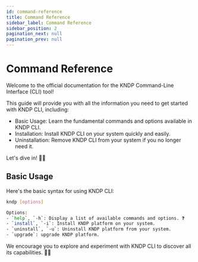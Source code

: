 ```yaml
---
id: command-reference
title: Command Reference
sidebar_label: Command Reference
sidebar_position: 2
pagination_next: null
pagination_prev: null
---
```


# Command Reference

Welcome to the official documentation for the KNDP Command-Line Interface (CLI) tool!

This guide will provide you with all the information you need to get started with KNDP CLI, including:

- Basic Usage: Learn the fundamental commands and options available in KNDP CLI.
- Installation: Install KNDP CLI on your system quickly and easily.
- Uninstallation: Remove KNDP CLI from your system if you no longer need it.


Let's dive in! 🏊‍♀️

## Basic Usage

Here's the basic syntax for using KNDP CLI:

```bash
kndp [options] 

Options:
- `help`, `-h`: Display a list of available commands and options. ❓
- `install`, `-i`: Install KNDP platform on your system.
- `uninstall`, `-u`: Uninstall KNDP platform from your system.
- `upgrade`: upgrade KNDP platform.

```

We encourage you to explore and experiment with KNDP CLI to discover all its capabilities. 🧑‍💻